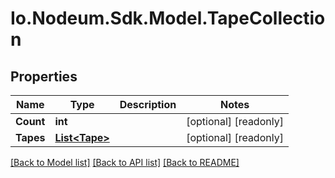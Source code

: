 # Io.Nodeum.Sdk.Model.TapeCollection
## Properties

Name | Type | Description | Notes
------------ | ------------- | ------------- | -------------
**Count** | **int** |  | [optional] [readonly] 
**Tapes** | [**List&lt;Tape&gt;**](Tape.md) |  | [optional] [readonly] 

[[Back to Model list]](../README.md#documentation-for-models) [[Back to API list]](../README.md#documentation-for-api-endpoints) [[Back to README]](../README.md)


